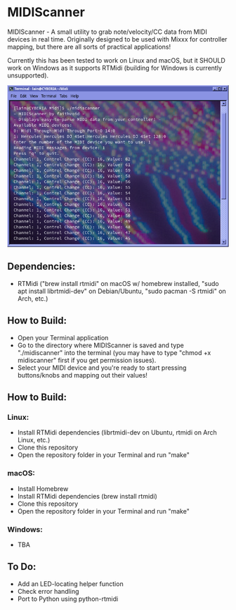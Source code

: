 # MIDIScanner

MIDIScanner - A small utility to grab note/velocity/CC data from MIDI devices in real time. Originally designed to be used with Mixxx for controller mapping, but there are all sorts of practical applications!

Currently this has been tested to work on Linux and macOS, but it SHOULD work on Windows as it supports RTMidi (building for Windows is currently unsupported).

![](screenshot.png)

## Dependencies:
- RTMidi ("brew install rtmidi" on macOS w/ homebrew installed, "sudo apt install librtmidi-dev" on Debian/Ubuntu, "sudo pacman -S rtmidi" on Arch, etc.)

## How to Build:
- Open your Terminal application
- Go to the directory where MIDIScanner is saved and type "./midiscanner" into the terminal (you may have to type "chmod +x midiscanner" first if you get permission issues).
- Select your MIDI device and you're ready to start pressing buttons/knobs and mapping out their values!

## How to Build:
### Linux:
- Install RTMidi dependencies (librtmidi-dev on Ubuntu, rtmidi on Arch Linux, etc.)
- Clone this repository
- Open the repository folder in your Terminal and run "make" 

### macOS:
- Install Homebrew
- Install RTMidi dependencies (brew install rtmidi)
- Clone this repository
- Open the repository folder in your Terminal and run "make" 

### Windows:
- TBA

## To Do:
- Add an LED-locating helper function
- Check error handling
- Port to Python using python-rtmidi
